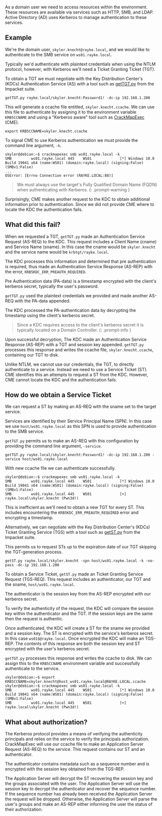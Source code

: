 As a domain user we need to access resources within the environment. These resources are available via services such as HTTP, SMB, and LDAP. Active Directory (AD) uses Kerberos to manage authentication to these services. 

## Example

We're the domain user, `skyler.knecht@rayke.local`, and we would like to authenticate to the SMB service on `ws01.rayke.local`.

Typically we'd authenticate with plaintext credentials when using the NTLM protocol, however, with Kerberos we'll need a Ticket Granting Ticket (TGT).

To obtain a TGT we must negotiate with the Key Distribution Center's (KDCs) Authentication Service (AS) with a tool such as [getTGT.py](https://github.com/fortra/impacket/blob/master/examples/getTGT.py) from the Impacket suite.

```console
getTGT.py rayke.local/skyler.knecht:Password1! -dc-ip 192.168.1.200 
```

This will generate a ccache file entitled, `skyler.knecht.ccache`. We can use this file to authenticate by assigning it to the environment variable `KRB5CCNAME` and using a "Kerberos aware" tool such as [CrackMapExec](https://github.com/Porchetta-Industries/CrackMapExec) (CME).

```console
export KRB5CCNAME=skyler.knecht.ccache
```

To signal CME to use Kerberos authentication we must provide the command line argument, `-k`. 

```
skyler@debian:~$ crackmapexec smb ws01.rayke.local -k
SMB         ws01.rayke.local 445    WS01             [*] Windows 10.0 Build 19041 x64 (name:WS01) (domain:rayke.local) (signing:False) (SMBv1:False)
... 
OSError: [Errno Connection error (RAYKE.LOCAL:88)]
```

> We must always use the target's Fully Qualified Domain Name (FQDN) when authenticating with Kerberos.
{: .prompt-warning }

Surprisingly, CME makes another request to the KDC to obtain additional information prior to authentication. Since we did not provide CME where to locate the KDC the authentication fails.

## What did this fail?

When we requested a TGT, `getTGT.py` made an Authentication Service Request (AS-REQ) to the KDC. This request includes a Client Name (cname) and Service Name (sname). In this case the cname would be `skyler.knecht` and the service name would be `krbtgt/rayke.local`. 

The KDC processes this information and determined that pre authentication is required, thus made an Authentication Service Response (AS-REP) with the error, `KRB5KDC_ERR_PREAUTH_REQUIRED`.

Pre Authentication data (PA-data) is a timestamp encrypted with the client's kerberos secret, typically the user's password. 

`getTGT.py` used the plaintext credentials we provided and made another AS-REQ with the PA-data appended. 

The KDC processed the PA-authentication data by decrypting the timestamp using the client's kerberos secret.

> Since a KDC requires access to the client's kerberos secret it is typically located on a Domain Controller. 
{: .prompt-info }

Upon successful decryption, The KDC made an Authentication Service Response (AS-REP) with a TGT and session key appended. `getTGT.py` processes this response and writes the ccache file, `skyler.knecht.ccache`, containing our TGT to disk.

Unlike NTLM, we cannot use our credentials, the TGT, to directly authenticate to a service. Instead we need to use a Service Ticket (ST). CME identifies this an attempts to request a ST from the KDC. However, CME cannot locate the KDC and the authentication fails. 

## How do we obtain a Service Ticket

We can request a ST by making an AS-REQ with the sname set to the target service.

Services are identified by their Service Principal Name (SPN). In this case we use `host/ws01.rayke.local` as this SPN is used to provide authentication to the SMB service. 

`getTGT.py` permits us to make an AS-REQ with this configuration by providing the command line argument, `-service`.

```console
getTGT.py rayke.local/skyler.knecht:Password1! -dc-ip 192.168.1.200 -service host/ws01.rayke.local
```

With new ccache file we can authenticate successfully. 

```
skyler@debian:~$ crackmapexec smb ws01.rayke.local -k
SMB         ws01.rayke.local 445    WS01             [*] Windows 10.0 Build 19041 x64 (name:WS01) (domain:rayke.local) (signing:False) (SMBv1:False)
SMB         ws01.rayke.local 445    WS01             [+] rayke.local\skyler.knecht (Pwn3d!)
```

This is inefficient as we'll need to obtain a new TGT for every ST. This includes encountering the `KRB5KDC_ERR_PREAUTH_REQUIRED` error and encrypting a timestamp. 

Alternatively, we can negotiate with the Key Distribution Center's (KDCs) Ticket Granting Service (TGS) with a tool such as [getST.py](https://github.com/fortra/impacket/blob/master/examples/getST.py) from the Impacket suite.

This permits us to request STs up to the expiration date of our TGT skipping the TGT-generation process. 

```console
getST.py rayke.local/skyler.knecht -spn host/ws01.rayke.local -k -no-pass -dc-ip 192.168.1.200
```

To obtain a Service Ticket, `getST.py` made an Ticket Granting Service Request (TGS-REQ). This request includes an authenticator, our TGT and the sname, `host/ws01.rayke.local`. 

The authenticator is the session key from the AS-REP encrypted with our kerberos secret. 

To verify the authenticity of the request, the KDC will compare the session key within the authenticator and the TGT. If the session keys are the same then the request is authentic. 

Once authenticated, the KDC will create a ST for the sname we provided and a session key. The ST is encrypted with the service's kerberos secret. In this case `ws01$@rayke.local`. Once encrypted the KDC will make an TGS-REP. The contents of this response are both the session key and ST encrypted with the user's kerberos secret. 

`getTGT.py` processes this response and writes the ccache to disk. We can assign this to the `KRB5CCNAME` environment variable and successfully authenticate to the service. 

```
skyler@debian:~$ export KRB5CCNAME=skyler.knecht@host_ws01.rayke.local@RAYKE.LOCAL.ccache
skyler@debian:~$ crackmapexec smb ws01.rayke.local -k
SMB         ws01.rayke.local 445    WS01             [*] Windows 10.0 Build 19041 x64 (name:WS01) (domain:rayke.local) (signing:False) (SMBv1:False)
SMB         ws01.rayke.local 445    WS01             [+] rayke.local\skyler.knecht (Pwn3d!)
```

## What about authorization?

The Kerberos protocol provides a means of verifying the authenticity  principals and relies on the service to verify the principals authorization. CrackMapExec will use our ccache file to make an Application Server Request (AS-REQ) to the service. This request contains our ST and an authenticator. 

The authenticator contains metadata such as a sequence number and is encrypted with the session key obtained from the TGS-REP. 

The Application Server will decrypt the ST recovering the session key and the groups associated with the user. The Application Server will use the session key to decrypt the authenticator and recover the sequence number. If the sequence number has already been received the Application Server the request will be dropped. Otherwise, the Application Server will parse the user's groups and make an AS-REP either informing the user the status of their authorization.




